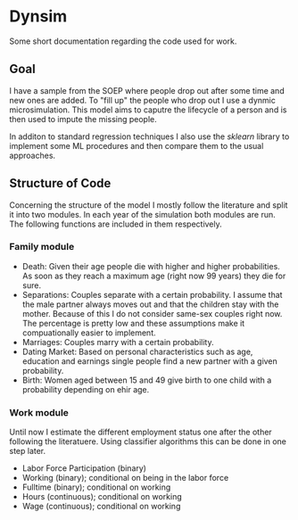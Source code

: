 # Dynsim

Some short documentation regarding the code used for work. 

## Goal
I have a sample from the SOEP where people drop out after some time and new ones are added. To "fill up" the people who drop out I use a dynmic microsimulation. This model aims to caputre the lifecycle of a person and is then used to impute the missing people.

In additon to standard regression techniques I also use the _sklearn_ library to implement some ML procedures and then compare them to the usual approaches.

## Structure of Code

Concerning the structure of the model I mostly follow the literature and split it into two modules. In each year of the simulation both modules are run. The following functions are included in them respectively. 

### Family module

* Death: 
  Given their age people die with higher and higher probabilities. As soon as they reach a maximum age (right now 99 years) they die for sure.
* Separations:
  Couples separate with a certain probability. I assume that the male partner always moves out and that the children stay with the mother. Because of this I do not consider same-sex couples right now. The percentage is pretty low and these assumptions make it compuationally easier to implement.
* Marriages:
  Couples marry with a certain probability.
* Dating Market:
  Based on personal characteristics such as age, education and earnings single people find a new partner with a given probability.
* Birth:
  Women aged between 15 and 49 give birth to one child with a probability depending on ehir age.

### Work module
Until now I estimate the different employment status one after the other following the literatuere. Using classifier algorithms this can be done in one step later.

* Labor Force Participation (binary)
* Working (binary); conditional on being in the labor force
* Fulltime (binary); conditional on working
* Hours (continuous); conditional on working
* Wage (continuous); conditional on working